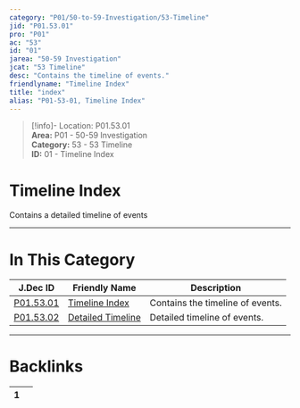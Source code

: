 ```yaml
---  
category: "P01/50-to-59-Investigation/53-Timeline"  
jid: "P01.53.01"  
pro: "P01"  
ac: "53"  
id: "01"  
jarea: "50-59 Investigation"  
jcat: "53 Timeline"  
desc: "Contains the timeline of events."  
friendlyname: "Timeline Index"  
title: "index"  
alias: "P01-53-01, Timeline Index"  
---  
```

>[!info]- Location: P01.53.01  
>**Area:** P01 - 50-59 Investigation  
>**Category:** 53 - 53 Timeline  
>**ID:** 01 - Timeline Index  
  
# Timeline Index  
  
Contains a detailed timeline of events  
   
  
  
---  
# In This Category  
  
| J.Dec ID                                                                                     | Friendly Name                                                                                        | Description                      |  
| -------------------------------------------------------------------------------------------- | ---------------------------------------------------------------------------------------------------- | -------------------------------- |  
| [P01.53.01](index.md#)                | [Timeline Index](index.md#)                   | Contains the timeline of events. |  
| [P01.53.02](./02-Detailed-Timeline.md#) | [Detailed Timeline](./02-Detailed-Timeline.md#) | Detailed timeline of events.     |  
  
  
---  
# Backlinks  
<div><table class="dataview table-view-table"><thead class="table-view-thead"><tr class="table-view-tr-header"><th class="table-view-th"><span></span><span class="dataview small-text">1</span></th><th class="table-view-th"><span></span></th></tr></thead><tbody class="table-view-tbody"></tbody></table></div>